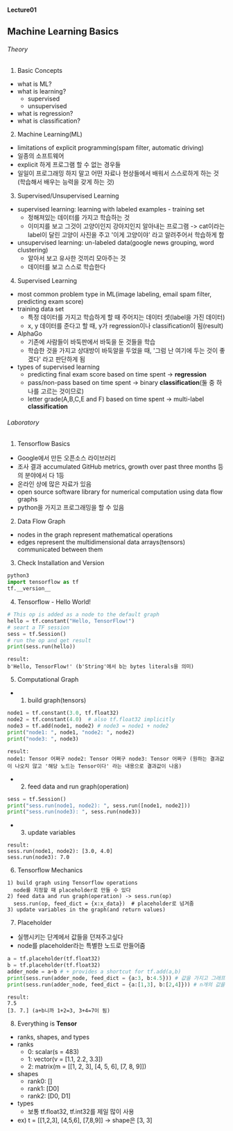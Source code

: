 #### Lecture01
## Machine Learning Basics

###### Theory
1. Basic Concepts
  - what is ML?
  - what is learning?
    + supervised
    + unsupervised
  - what is regression?
  - what is classification?
2. Machine Learning(ML)
  - limitations of explicit programming(spam filter, automatic driving)
  - 일종의 소프트웨어
  - explicit 하게 프로그램 할 수 없는 경우들
  - 일일이 프로그래밍 하지 말고 어떤 자료나 현상들에서 배워서 스스로하게 하는 것(학습해서 배우는 능력을 갖게 하는 것)
3. Supervised/Unsupervised Learning
  - supervised learning: learning with labeled examples - training set
    + 정해져있는 데이터를 가지고 학습하는 것
    + 이미지를 보고 그것이 고양이인지 강아지인지 알아내는 프로그램 -> cat이라는 label이 달린 고양이 사진을 주고 '이게 고양이야' 라고 알려주어서 학습하게 함
  - unsupervised learning: un-labeled data(google news grouping, word clustering)
    + 알아서 보고 유사한 것끼리 모아주는 것
    + 데이터를 보고 스스로 학습한다
4. Supervised Learning
  - most common problem type in ML(image labeling, email spam filter, predicting exam score)
  - training data set
    + 특정 데이터를 가지고 학습하게 할 때 주어지는 데이터 셋(label을 가진 데이터)
    + x, y 데이터를 준다고 할 때, y가 regression이나 classification이 됨(result)
  - AlphaGo
    + 기존에 사람들이 바둑판에서 바둑을 둔 것들을 학습
    + 학습한 것을 가지고 상대방이 바둑알을 두었을 때, '그럼 난 여기에 두는 것이 좋겠다' 라고 판단하게 됨
  - types of supervised learning
    + predicting final exam score based on time spent -> **regression**
    + pass/non-pass based on time spent -> binary **classification**(둘 중 하나를 고르는 것이므로)
    + letter grade(A,B,C,E and F) based on time spent -> multi-label **classification**

###### Laboratory
1. Tensorflow Basics
  - Google에서 만든 오픈소스 라이브러리
  - 조사 결과 accumulated GitHub metrics, growth over past three months 등의 분야에서 다 1등
  - 온라인 상에 많은 자료가 있음
  - open source software library for numerical computation using data flow graphs
  - python을 가지고 프로그래밍을 할 수 있음
2. Data Flow Graph
  - nodes in the graph represent mathematical operations
  - edges represent the multidimensional data arrays(tensors) communicated between them
3. Check Installation and Version
  ```python
  python3
  import tensorflow as tf
  tf.__version__
  ```
4. Tensorflow - Hello World!
  ```python
  # This op is added as a node to the default graph
  hello = tf.constant("Hello, TensorFlow!")
  # seart a TF session
  sess = tf.Session()
  # run the op and get result
  print(sess.run(hello))
  ```
  ```
  result:
  b'Hello, TensorFlow!' (b'String'에서 b는 bytes literals을 의미)
  ```
5. Computational Graph  
  - 1) build graph(tensors)
  ```python
  node1 = tf.constant(3.0, tf.float32)
  node2 = tf.constant(4.0)  # also tf.float32 implicitly
  node3 = tf.add(node1, node2) # node3 = node1 + node2
  print("node1: ", node1, "node2: ", node2)
  print("node3: ", node3)
  ```
  ```
  result:
  node1: Tensor 어쩌구 node2: Tensor 어쩌구 node3: Tensor 어쩌구 (원하는 결과값이 나오지 않고 '해당 노드는 Tensor이다' 라는 내용으로 결과값이 나옴)
  ```
  - 2) feed data and run graph(operation)
  ```python
  sess = tf.Session()
  print("sess.run(node1, node2): ", sess.run([node1, node2]))
  print("sess.run(node3): ", sess.run(node3))
  ```
  - 3) update variables
  ```
  result:
  sess.run(node1, node2): [3.0, 4.0]
  sess.run(node3): 7.0
  ```
6. Tensorflow Mechanics
  ```
  1) build graph using Tensorflow operations
    node를 지정할 때 placeholder로 만들 수 있다
  2) feed data and run graph(operation) -> sess.run(op)
    sess.run(op, feed_dict = {x:x_data})  # placeholder로 넘겨줌
  3) update variables in the graph(and return values)
  ```
7. Placeholder
  - 실행시키는 단계에서 값들을 던져주고싶다
  - node를 placeholder라는 특별한 노드로 만들어줌  
  ```python
  a = tf.placeholder(tf.float32)
  b = tf.placeholder(tf.float32)
  adder_node = a+b # + provides a shortcut for tf.add(a,b)
  print(sess.run(adder_node, feed_dict = {a:3, b:4.5})) # 값을 가지고 그래프를 실행시켜라
  print(sess.run(adder_node, feed_dict = {a:[1,3], b:[2,4]})) # n개의 값을 넘겨줄 수 있음
  ```
  ```
  result:
  7.5
  [3. 7.] (a+b니까 1+2=3, 3+4=7이 됨)
  ```
8. Everything is **Tensor**
  - ranks, shapes, and types
  - ranks
    + 0: scalar(s = 483)
    + 1: vector(v = [1.1, 2.2, 3.3])
    + 2: matrix(m = [[1, 2, 3], [4, 5, 6], [7, 8, 9]])
  - shapes
    + rank0: []
    + rank1: [D0]
    + rank2: [D0, D1]
  - types
    + 보통 tf.float32, tf.int32를 제일 많이 사용
  - ex) t = [[1,2,3], [4,5,6], [7,8,9]] -> shape은 [3, 3]
